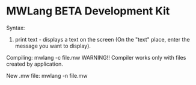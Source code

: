 # MWLang BETA Development Kit
Syntax:
1. print text - displays a text on the screen (On the "text" place, enter the message you want to display).


Compiling: mwlang -c file.mw
WARNING!! Compiler works only with files created by application.

New .mw file: mwlang -n file.mw
